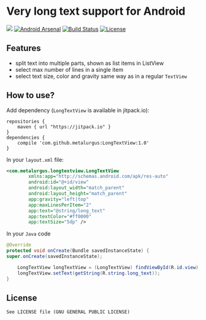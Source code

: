 # Very long text support for Android 
[![](https://jitpack.io/v/metalurgus/LongTextView.svg)](https://jitpack.io/#metalurgus/LongTextView) [![Android Arsenal](https://img.shields.io/badge/Android%20Arsenal-LongTextView-brightgreen.svg?style=flat)](http://android-arsenal.com/details/1/3920) [![Build Status](https://travis-ci.org/metalurgus/LongTextView.svg?branch=master)](https://travis-ci.org/metalurgus/LongTextView) [![License](http://img.shields.io/:license-gpl3-blue.svg?style=flat-square)](http://www.gnu.org/licenses/gpl-3.0.html)


## Features
- split text into multiple parts, shown as list items in ListView
- select max number of lines in a single item
- select text size, color and gravity same way as in a regular `TextView`

## How to use?
Add dependency (`LongTextView` is available in jitpack.io):
```
repositories {
    maven { url "https://jitpack.io" }
}
dependencies {
    compile 'com.github.metalurgus:LongTextView:1.0'
}
```
In your `layout.xml` file:
```xml
<com.metalurgus.longtextview.LongTextView 
        xmlns:app="http://schemas.android.com/apk/res-auto"
        android:id="@+id/view"
        android:layout_width="match_parent"
        android:layout_height="match_parent"
        app:gravity="left|top"
        app:maxLinesPerItem="2"
        app:text="@string/long_text"
        app:textColor="#ff0000"
        app:textSize="5dp" />

```
In your `Java` code
```java
@Override
protected void onCreate(Bundle savedInstanceState) {
super.onCreate(savedInstanceState);

    LongTextView longTextView = (LongTextView) findViewById(R.id.view);
    longTextView.setText(getString(R.string.long_text));
}
```
## License

    See LICENSE file (GNU GENERAL PUBLIC LICENSE)

